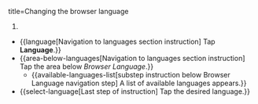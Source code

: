 title=Changing the browser language

1. <? include open-setting-android ?>
* {{language[Navigation to languages section instruction] Tap <strong>Language</strong>.}}
* {{area-below-languages[Navigation to languages section instruction] Tap the area below <em>Browser Language</em>.}}
    * {{available-languages-list[substep instruction below Browser Language navigation step] A list of available languages appears.}}
* {{select-language[Last step of instruction] Tap the desired language.}}
